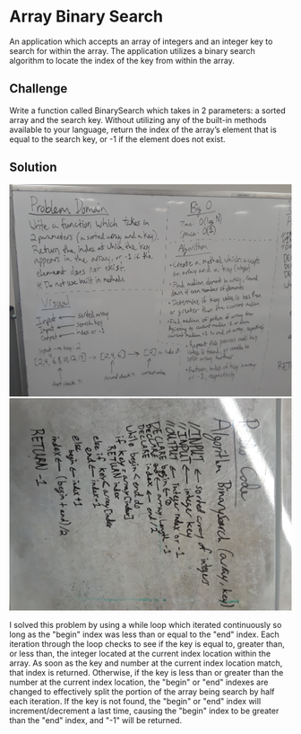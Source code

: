 # Array Binary Search
An application which accepts an array of integers and an integer key to search for within the array.
The application utilizes a binary search algorithm to locate the index of the key from within the array.

## Challenge

Write a function called BinarySearch which takes in 2 parameters: a sorted array and the search key.
Without utilizing any of the built-in methods available to your language, return the index of the array’s element that is equal to the search key, or -1 if the element does not exist.

## Solution
![ArrayBinarySearch 01](../../assets/array-binary-search-images/array-binary-search-01.jpg)
![ArrayBinarySearch 02](../../assets/array-binary-search-images/array-binary-search-02.jpg)

I solved this problem by using a while loop which iterated continuously so long as the "begin" index was less than or equal to the "end" index.
Each iteration through the loop checks to see if the key is equal to, greater than, or less than, the integer located at the current index
location within the array. As soon as the key and number at the current index location match, that index is returned. Otherwise, if the
key is less than or greater than the number at the current index location, the "begin" or "end" indexes are changed to effectively
split the portion of the array being search by half each iteration. If the key is not found, the "begin" or "end" index will
increment/decrement a last time, causing the "begin" index to be greater than the "end" index, and "-1" will be returned.
